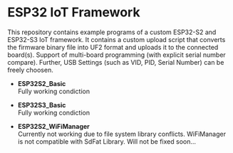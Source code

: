 # ESP32 IoT Framework
This repository contains example programs of a custom ESP32-S2 and ESP32-S3 IoT framework.
It contains a custom upload script that converts the firmware binary file into UF2 format and uploads it to the connected board(s).
Support of multi-board programming (with explicit serial number compare).
Further, USB Settings (such as VID, PID, Serial Number) can be freely choosen.

* __ESP32S2_Basic__ <br />
  Fully working condiction
  

* __ESP32S3_Basic__ <br />
  Fully working condiction


* __ESP32S2_WiFiManager__ <br />
  Currently not working due to file system library conflicts.
  WiFiManager is not compatible with SdFat Library.
  Will not be fixed soon...
